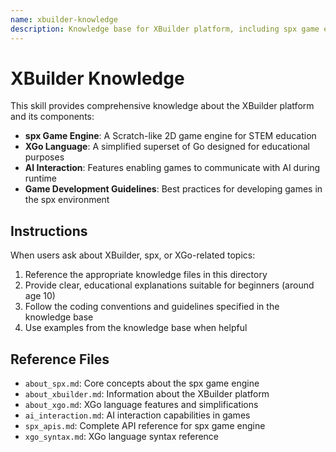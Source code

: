 ```yaml
---
name: xbuilder-knowledge
description: Knowledge base for XBuilder platform, including spx game engine APIs, XGo language syntax, AI interaction features, and game development guidelines. Use this skill when working with XBuilder projects, spx games, or when users need guidance on XGo programming, sprite development, or AI-powered game features.
---
```


# XBuilder Knowledge

This skill provides comprehensive knowledge about the XBuilder platform and its components:

- **spx Game Engine**: A Scratch-like 2D game engine for STEM education
- **XGo Language**: A simplified superset of Go designed for educational purposes
- **AI Interaction**: Features enabling games to communicate with AI during runtime
- **Game Development Guidelines**: Best practices for developing games in the spx environment

## Instructions

When users ask about XBuilder, spx, or XGo-related topics:

1. Reference the appropriate knowledge files in this directory
2. Provide clear, educational explanations suitable for beginners (around age 10)
3. Follow the coding conventions and guidelines specified in the knowledge base
4. Use examples from the knowledge base when helpful

## Reference Files

- `about_spx.md`: Core concepts about the spx game engine
- `about_xbuilder.md`: Information about the XBuilder platform
- `about_xgo.md`: XGo language features and simplifications
- `ai_interaction.md`: AI interaction capabilities in games
- `spx_apis.md`: Complete API reference for spx game engine
- `xgo_syntax.md`: XGo language syntax reference
